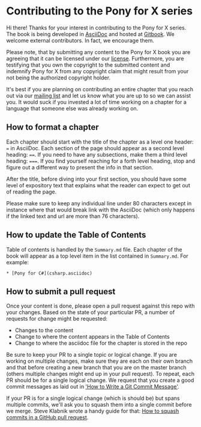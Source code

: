 # Contributing to the Pony for X series

Hi there! Thanks for your interest in contributing to the Pony for X series. The
book is being developed in [AsciiDoc](https://powerman.name/doc/asciidoc) and 
hosted at [Gitbook](https://www.gitbook.com/book/ponylang/pony-for-x/details). 
We welcome external contributors. In fact, we encourage them.

Please note, that by submitting any content to the Pony for X book you are
agreeing that it can be licensed under our [license](LICENSE.md). Furthermore,
you are testifying that you own the copyright to the submitted content and
indemnify Pony for X from any copyright claim that might result from your not
being the authorized copyright holder.

It's best if you are planning on contributing an entire chapter that you reach
out via our [mailing list](https://pony.groups.io/g/book) and let us know what 
you are up to so we can assist you. It would suck if you invested a lot of time
working on a chapter for a language that someone else was already working on.

## How to format a chapter

Each chapter should start with the title of the chapter as a level one header:
`=` in AsciiDoc. Each section of the page should appear as a second level
heading: `==`. If you need to have any subsections, make them a third level
heading: `===`. If you find yourself reaching for a forth level heading, stop
and figure out a different way to present the info in that section.

After the title, before diving into your first section, you should have some
level of expository text that explains what the reader can expect to get out of
reading the page.

Please make sure to keep any individual line under 80 characters except in
instance where that would break link with the AsciiDoc (which only happens if
the linked text and url are more than 76 characters).

## How to update the Table of Contents

Table of contents is handled by the `Summary.md` file. Each chapter of the book
will appear as a top level item in the list contained in `Summary.md`. For
example:

```
* [Pony for C#](csharp.asciidoc)
```

## How to submit a pull request

Once your content is done, please open a pull request against this repo with
your changes. Based on the state of your particular PR, a number of requests for
change might be requested:

* Changes to the content
* Change to where the content appears in the Table of Contents
* Change to where the asciidoc file for the chapter is stored in the repo

Be sure to keep your PR to a single topic or logical change. If you are working
on multiple changes, make sure they are each on their own branch and that
before creating a new branch that you are on the master branch (others multiple
changes might end up in your pull request). To repeat, each PR should be for a
single logical change. We request that you create a good commit messages as laid
out in 
['How to Write a Git Commit Message'](http://chris.beams.io/posts/git-commit/).

If your PR is for a single logical change (which is should be) but spans
multiple commits, we'll ask you to squash them into a single commit before we
merge. Steve Klabnik wrote a handy guide for that: 
[How to squash commits in a GitHub pull request](http://blog.steveklabnik.com/posts/2012-11-08-how-to-squash-commits-in-a-github-pull-request).


